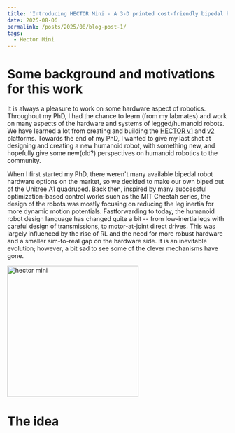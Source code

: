 ```yaml
---
title: 'Introducing HECTOR Mini - A 3-D printed cost-friendly bipedal humanoid robot'
date: 2025-08-06
permalink: /posts/2025/08/blog-post-1/
tags:
  - Hector Mini
---
```



Some background and motivations for this work
======
It is always a pleasure to work on some hardware aspect of robotics. Throughout my PhD, I had the chance to learn (from my labmates) and work on many aspects of the hardware and systems of legged/humanoid robots.
We have learned a lot from creating and building the [HECTOR v1](https://youtu.be/NcW-NFwjMh0) and [v2](https://youtu.be/W4f0641Kcpg?si=lgCcTYkCz_Fuz41s) platforms. Towards the end of my PhD, I wanted to give my last shot at designing and creating a new humanoid robot, with something new, and hopefully give some new(old?) perspectives on humanoid robotics to the community. 

When I first started my PhD, there weren't many available bipedal robot hardware options on the market, so we decided to make our own biped out of the Unitree A1 quadruped. Back then, inspired by many successful optimization-based control works such as the MIT Cheetah series, the design of the robots was mostly focusing on reducing the leg inertia for more dynamic motion potentials. Fastforwarding to today, the humanoid robot design language has changed quite a bit -- from low-inertia legs with careful design of transmissions, to motor-at-joint direct drives. This was largely influenced by the rise of RL and the need for more robust hardware and a smaller sim-to-real gap on the hardware side. It is an inevitable evolution; however, a bit sad to see some of the clever mechanisms have gone. 

<img src="/images/figures/hector_mini_.png" alt="hector mini" title="Hector Mini" width="300"/>

The idea
======

